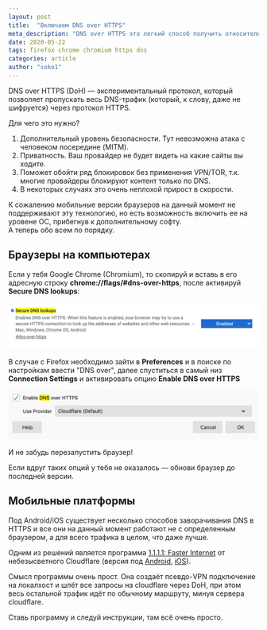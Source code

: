 ```yaml
---
layout: post
title:  "Включаем DNS over HTTPS"
meta_description: "DNS over HTTPS это легкий способ получить относительную безопасность, приватность и прирост в скорости при открытии сайтов"
date: 2020-05-22
tags: firefox chrome chromium https dns
categories: article
author: "soko1"
---
```


DNS over HTTPS (DoH) — экспериментальный протокол, который позволяет пропускать весь DNS-трафик (который, к слову, даже не шифруется) через протокол HTTPS. 

Для чего это нужно?<br> 
1) Дополнительный уровень безопасности. Тут невозможна атака с человеком посередине (MITM). <br>
2) Приватность. Ваш провайдер не будет видеть на какие сайты вы ходите.<br>
3) Поможет обойти ряд блокировок без применения VPN/TOR, т.к. многие провайдеры блокируют контент только по DNS.<br>
4) В некоторых случаях это очень неплохой прирост в скорости. 

К сожалению мобильные версии браузеров на данный момент не поддерживают эту технологию, но есть возможность включить ее на уровене ОС, прибегнув к дополнительному софту.<br> 
А теперь обо всем по порядку. 

## Браузеры на компьютерах

Если у тебя Google Chrome (Chromium), то скопируй и вставь в его адресную строку **chrome://flags/#dns-over-https**, после активируй **Secure DNS lookups**:

<img src="/uploads/chrome_dns_over_https_enable.png" />

В случае с Firefox необходимо зайти в **Preferences** и в поиске по настройкам ввести "DNS over", далее спуститься в самый низ **Connection Settings** и активировать опцию **Enable DNS over HTTPS**

<img src="/uploads/firefox_dns_over_https_enable.png" />

И не забудь перезапустить браузер!

Если вдруг таких опций у тебя не оказалось — обнови браузер до последней версии.

## Мобильные платформы

Под Android/iOS существует несколько способов заворачивания DNS в HTTPS и все они на данный момент работают не с определенным браузером, а для всего трафика в целом, что даже лучше. 

Одним из решений является программа [1.1.1.1: Faster Internet](https://1.1.1.1/) от небезысветного Cloudflare (версия под [Android](https://play.google.com/store/apps/details?id=com.cloudflare.onedotonedotonedotone), [iOS](https://itunes.apple.com/us/app/1-1-1-1-faster-internet/id1423538627?mt=8)). 

Смысл программы очень прост. Она создаёт псевдо-VPN подключение на локалхост и шлёт все запросы на cloudflare через DoH, при этом весь остальной трафик идёт по обычному маршруту, минуя сервера cloudflare.

Ставь программу и следуй инструкции, там всё очень просто.